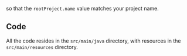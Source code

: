 
so that the `rootProject.name` value matches your project name.


## Code

All the code resides in the `src/main/java` directory, with resources in the `src/main/resources` directory.

